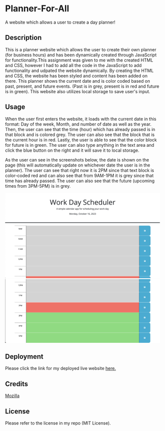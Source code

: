 # Planner-For-All

A website which allows a user to create a day planner!

## Description

This is a planner website which allows the user to create their own planner (for business hours) and has been dynamically created through JavaScript for functionality.This assignment was given to me with the created HTML and CSS, however I had to add all the code in the JavaScript to add functionality and udpated the website dynamically. By creating the HTML and CSS, the website has been styled and content has been added on there. This planner shows the current date and is color coded based on past, present, and future events. (Past is in grey, present is in red and future is in green). This website also utilizes local storage to save user's input.

## Usage

When the user first enters the website, it loads with the current date in this format: Day of the week, Month, and number of date as well as the year. Then, the user can see that the time (hour) which has already passed is in that block and is colored grey. The user can also see that the block that is the current hour is in red. Lastly, the user is able to see that the color block for future is in green. The user can also type anything in the text area and click the blue button on the right and it will save it to local storage. 

As the user can see in the screenshots below, the date is shown on the page (this will automatically update on whichever date the user is in the planner). The user can see that right now it is 2PM since that text block is color-coded red and can also see that from 9AM-1PM it is grey since that time has already passed. The user can also see that the future (upcoming times from 3PM-5PM) is in grey.

![Screenshot 1](./assets/images/Screenshot%202023-10-16%20at%202.26.04%20PM.png)
![Screenshot 2](./assets/images/Screenshot%202023-10-16%20at%202.26.12%20PM.png)

## Deployment

Please click the link for my deployed live website [here.](https://prayushapandey04.github.io/Planner-For-All/)

## Credits 

[Mozilla](https://developer.mozilla.org/en-US/)

## License

Please refer to the license in my repo (MIT License).
